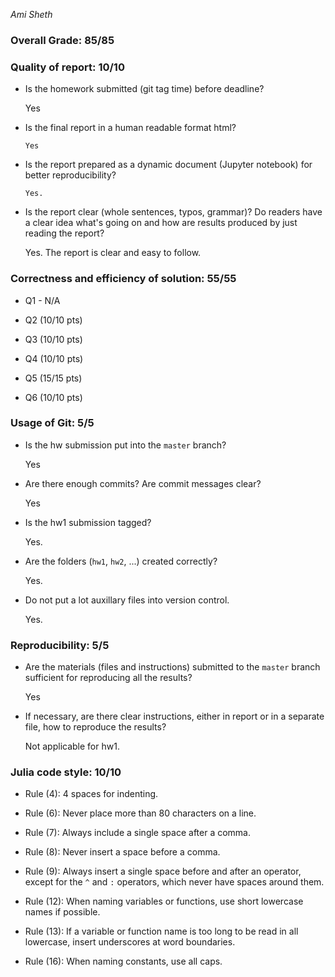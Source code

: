 *Ami Sheth*

### Overall Grade: 85/85

### Quality of report: 10/10

* Is the homework submitted (git tag time) before deadline?

    Yes

* Is the final report in a human readable format html?  

	  Yes 
	
* Is the report prepared as a dynamic document (Jupyter notebook) for better reproducibility?

	  Yes. 

* Is the report clear (whole sentences, typos, grammar)? Do readers have a clear idea what's going on and how are results produced by just reading the report?

	Yes. The report is clear and easy to follow.
 
### Correctness and efficiency of solution: 55/55

* Q1 - N/A

* Q2 (10/10 pts) 
	
* Q3 (10/10 pts)

* Q4 (10/10 pts) 

* Q5 (15/15 pts)

* Q6 (10/10 pts) 


### Usage of Git: 5/5

* Is the hw submission put into the `master` branch? 

    Yes

* Are there enough commits? Are commit messages clear? 

    Yes

* Is the hw1 submission tagged?

    Yes.

* Are the folders (`hw1`, `hw2`, ...) created correctly?

    Yes.	

* Do not put a lot auxillary files into version control.  

    Yes.
		

### Reproducibility: 5/5

* Are the materials (files and instructions) submitted to the `master` branch sufficient for reproducing all the results? 

    Yes

* If necessary, are there clear instructions, either in report or in a separate file, how to reproduce the results?  

    Not applicable for hw1.


### Julia code style: 10/10

* Rule (4): 4 spaces for indenting. 
    
* Rule (6): Never place more than 80 characters on a line.

* Rule (7): Always include a single space after a comma. 

* Rule (8):  Never insert a space before a comma.

* Rule (9): Always insert a single space before and after an operator, except for the `^` and `:` operators, which never have spaces around them.

* Rule (12): When naming variables or functions, use short lowercase names if possible.

* Rule (13): If a variable or function name is too long to be read in all lowercase, insert underscores at word boundaries.

* Rule (16): When naming constants, use all caps.
